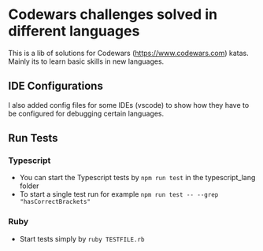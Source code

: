 # Codewars challenges solved in different languages

This is a lib of solutions for Codewars (https://www.codewars.com) katas. Mainly its to learn basic skills in new languages.

## IDE Configurations
I also added config files for some IDEs (vscode) to show how they have to be configured for debugging certain languages.

## Run Tests
### Typescript
- You can start the Typescript tests by `npm run test` in the typescript_lang folder
- To start a single test run for example `npm run test -- --grep "hasCorrectBrackets"`

### Ruby
- Start tests simply by `ruby TESTFILE.rb`
